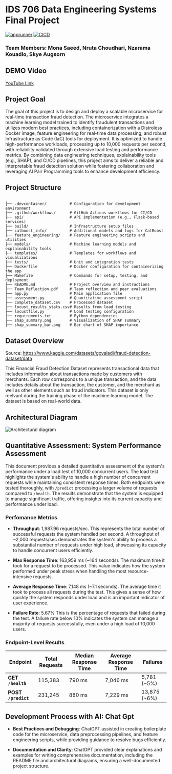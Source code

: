 # IDS 706 Data Engineering Systems Final Project

[![apprunner](https://github.com/nzarama-kouadio/DE_Final_Project/actions/workflows/apprunner.yml/badge.svg)](https://github.com/nzarama-kouadio/DE_Final_Project/actions/workflows/apprunner.yml) [![CICD](https://github.com/nzarama-kouadio/DE_Final_Project/actions/workflows/CICD.yml/badge.svg)](https://github.com/nzarama-kouadio/DE_Final_Project/actions/workflows/CICD.yml)

### Team Members: Mona Saeed, Nruta Choudhari, Nzarama Kouadio, Skye Augsorn

## DEMO Video

[YouTube Link](https://youtu.be/XqJ-fp5PjgQ)

## Project Goal

The goal of this project is to design and deploy a scalable microservice for real-time transaction fraud detection. The microservice integrates a machine learning model trained to identify fraudulent transactions and utilizes modern best practices, including containerization with a Distroless Docker image, feature engineering for real-time data processing, and robust Infrastructure as Code (IaC) tools for deployment. It is optimized to handle high-performance workloads, processing up to 10,000 requests per second, with reliability validated through extensive load testing and performance metrics. By combining data engineering techniques, explainability tools (e.g., SHAP), and CI/CD pipelines, this project aims to deliver a reliable and interpretable fraud detection solution while fostering collaboration and leveraging AI Pair Programming tools to enhance development efficiency.

## Project Structure

```

├── .devcontainer/          # Configuration for development environment
├── .github/workflows/      # GitHub Actions workflows for CI/CD
├── api/                    # API implementation (e.g., Flask-based services)
├── build/                  # Infrastructure setup files
├── catboost_info/          # Additional models and logs for CatBoost
├── feature_engineering/    # Feature engineering scripts and utilities
├── models/                 # Machine learning models and explainability tools
├── templates/              # Templates for workflows and visualizations
├── tests/                  # Unit and integration tests
├── Dockerfile              # Docker configuration for containerizing the app
├── Makefile                # Commands for setup, testing, and deployment
├── README.md               # Project overview and instructions
├── Team_Reflection.pdf     # Team reflection and peer evaluations
├── app.py                  # Main application file
├── assessment.py           # Quantitative assessment script
├── complete_dataset.csv    # Processed dataset
├── locust_results_stats.csv# Results from load testing
├── locustfile.py           # Load testing configuration
├── requirements.txt        # Python dependencies
├── shap_summary.png        # Visualization of SHAP summary
├── shap_summary_bar.png    # Bar chart of SHAP importance

```

## Dataset Overview

Source: https://www.kaggle.com/datasets/goyaladi/fraud-detection-dataset/data

This Financial Fraud Detection Dataset represents transactional data that includes information about transactions made by customers with merchants. Each row corresponds to a unique transaction, and the data includes details about the transaction, the customer, and the merchant as well as other elements such as fraud indicators. This dataset is only reelvant during the training phase of the machine learning model. The dataset is based on real-world data.

## Architectural Diagram
![Architectural diagram](https://github.com/user-attachments/assets/fe487cce-7782-4363-9b23-d67be194e7ee)

## Quantitative Assessment: System Performance Assessment

This document provides a detailed quantitative assessment of the system's performance under a load test of 10,000 concurrent users. The load test highlights the system's ability to handle a high number of concurrent requests while maintaining consistent response times. Both endpoints were tested thoroughly, with `/predict` processing a larger volume of requests compared to `/health`. The results demonstrate that the system is equipped to manage significant traffic, offering insights into its current capacity and performance under load.

### Perfomance Metrics

-   **Throughput**: 1,987.96 requests/sec. This represents the total number of successful requests the system handled per second. A throughput of \~2,000 requests/sec demonstrates the system's ability to process a substantial number of requests under high load, showcasing its capacity to handle concurrent users efficiently.

-   **Max Response Time**: 163,959 ms (\~164 seconds). The maximum time it took for a request to be processed. This value indicates how the system performed under peak stress when handling the most resource-intensive requests.

-   **Average Response Time**: 7,148 ms (\~7.1 seconds). The average time it took to process all requests during the test. This gives a sense of how quickly the system responds under load and is an important indicator of user experience.

-   **Failure Rate**: 5.67% This is the percentage of requests that failed during the test. A failure rate below 10% indicates the system can manage a majority of requests successfully, even under a high load of 10,000 users.

### Endpoint-Level Results

| Endpoint | Total Requests | Median Response Time | Average Response Time | Failures |
|---------------|---------------|---------------|---------------|---------------|
| **GET `/health`** | 115,383 | 790 ms | 7,046 ms | 5,781 (\~5%) |
| **POST `/predict`** | 231,245 | 880 ms | 7,229 ms | 13,875 (\~6%) |


## Development Process with AI: Chat Gpt

- **Best Practices and Debugging**: ChatGPT assisted in creating boilerplate code for the microservice, data preprocessing pipelines, and feature engineering scripts, while providing guidance to resolve bugs efficiently.
  
- **Documentation and Clarity**: ChatGPT provided clear explanations and examples for writing comprehensive documentation, including the README file and architectural diagrams, ensuring a well-documented project structure.

